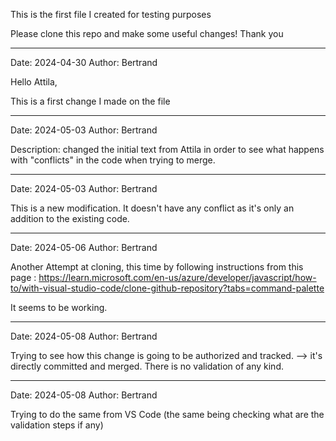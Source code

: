 This is the first file I created for testing purposes

Please clone this repo and make some useful changes!
Thank you

---
Date: 2024-04-30
Author: Bertrand

Hello Attila,

This is a first change I made on the file

---
Date: 2024-05-03
Author: Bertrand

Description: changed the initial text from Attila in order to see what happens with "conflicts" in the code when trying to merge.

---
Date: 2024-05-03
Author: Bertrand

This is a new modification. It doesn't have any conflict as it's only an addition to the existing code.

---
Date: 2024-05-06
Author: Bertrand

Another Attempt at cloning, this time by following instructions from this page : https://learn.microsoft.com/en-us/azure/developer/javascript/how-to/with-visual-studio-code/clone-github-repository?tabs=command-palette

It seems to be working.

---
Date: 2024-05-08
Author: Bertrand

Trying to see how this change is going to be authorized and tracked.
--> it's directly committed and merged. There is no validation of any kind.

---
Date: 2024-05-08
Author: Bertrand

Trying to do the same from VS Code (the same being checking what are the validation steps if any)